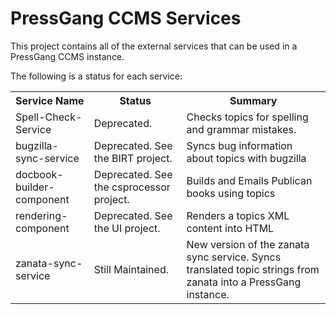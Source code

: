 PressGang CCMS Services
=======================

This project contains all of the external services that can be used in a PressGang CCMS instance.

The following is a status for each service:
<table>
    <tr><th>Service Name</th><th>Status</th><th>Summary</th></tr>
    <tr><td>Spell-Check-Service</td><td>Deprecated.</td><td>Checks topics for spelling and grammar mistakes.</td></tr>
    <tr><td>bugzilla-sync-service</td><td>Deprecated. See the BIRT project.</td><td>Syncs bug information about topics with
    bugzilla</td></tr>
    <tr><td>docbook-builder-component</td><td> Deprecated. See the csprocessor project.</td><td>Builds and Emails Publican books using topics</td></tr>
    <tr><td>rendering-component</td><td>Deprecated. See the UI project.</td><td>Renders a topics XML content into HTML</td></tr>
    <tr><td>zanata-sync-service</td><td>Still Maintained.</td><td>New version of the zanata sync service. Syncs translated topic strings from zanata into a PressGang instance.</td></tr>
</table>